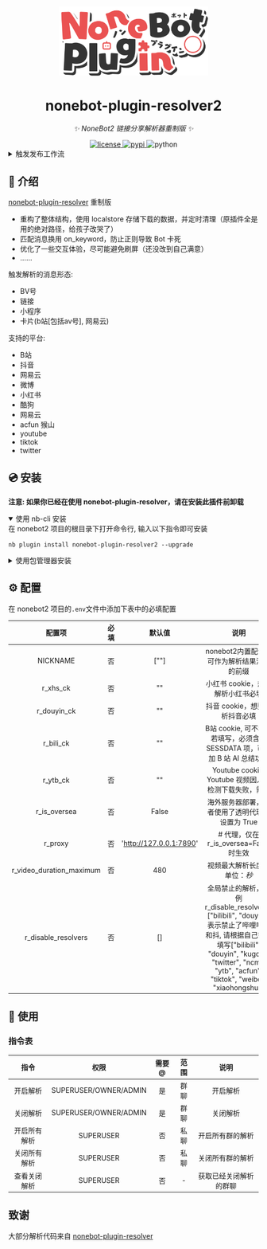 <div align="center">
    <a href="https://v2.nonebot.dev/store">
    <img src="./.docs/NoneBotPlugin.svg" width="300" alt="logo"></a>
</div>

<div align="center">

# nonebot-plugin-resolver2

_✨ NoneBot2 链接分享解析器重制版 ✨_


<a href="./LICENSE">
    <img src="https://img.shields.io/github/license/fllesser/nonebot-plugin-resolver2.svg" alt="license">
</a>
<a href="https://pypi.python.org/pypi/nonebot-plugin-resolver2">
    <img src="https://img.shields.io/pypi/v/nonebot-plugin-resolver2.svg" alt="pypi">
</a>
<img src="https://img.shields.io/badge/python-3.9+-blue.svg" alt="python">

</div>


<details>
<summary>触发发布工作流</summary>
从本地推送任意 tag 即可触发。

创建 tag:

    git tag <tag_name>

推送本地所有 tag:

    git push origin --tags

</details>

## 📖 介绍

[nonebot-plugin-resolver](https://github.com/zhiyu1998/nonebot-plugin-resolver) 重制版
- 重构了整体结构，使用 localstore 存储下载的数据，并定时清理（原插件全是用的绝对路径，给孩子改哭了）
- 匹配消息换用 on_keyword，防止正则导致 Bot 卡死
- 优化了一些交互体验，尽可能避免刷屏（还没改到自己满意）
- ......

触发解析的消息形态:
- BV号
- 链接
- 小程序
- 卡片(b站[包括av号], 网易云)

支持的平台:
- B站
- 抖音
- 网易云
- 微博
- 小红书
- 酷狗
- 网易云
- acfun 猴山
- youtube
- tiktok
- twitter

## 💿 安装

**注意: 如果你已经在使用 nonebot-plugin-resolver，请在安装此插件前卸载**

<details open>
<summary>使用 nb-cli 安装</summary>
在 nonebot2 项目的根目录下打开命令行, 输入以下指令即可安装

    nb plugin install nonebot-plugin-resolver2 --upgrade

</details>

<details>
<summary>使用包管理器安装</summary>
在 nonebot2 项目的插件目录下, 打开命令行, 根据你使用的包管理器, 输入相应的安装命令

<details>
<summary>pip</summary>

    pip install nonebot-plugin-resolver2
</details>
<details>
<summary>pdm</summary>

    pdm add nonebot-plugin-resolver2
</details>
<details>
<summary>poetry</summary>

    poetry add nonebot-plugin-resolver2
</details>
<details>
<summary>conda</summary>

    conda install nonebot-plugin-resolver2
</details>

打开 nonebot2 项目根目录下的 `pyproject.toml` 文件, 在 `[tool.nonebot]` 部分追加写入

    plugins = ["nonebot_plugin_resolver2"]

</details>

## ⚙️ 配置

在 nonebot2 项目的`.env`文件中添加下表中的必填配置

| 配置项 | 必填 | 默认值 | 说明 |
|:-----:|:----:|:----:|:----:|
| NICKNAME | 否 | [""] | nonebot2内置配置，可作为解析结果消息的前缀 |
| r_xhs_ck | 否 | "" | 小红书 cookie，想要解析小红书必填|
| r_douyin_ck | 否 | "" | 抖音 cookie，想要解析抖音必填 |
| r_bili_ck | 否 | "" | B站 cookie, 可不填，若填写，必须含有 SESSDATA 项，可附加 B 站 AI 总结功能 |
| r_ytb_ck | 否 | "" | Youtube cookie, Youtube 视频因人机检测下载失败，需填 |
| r_is_oversea | 否 | False | 海外服务器部署，或者使用了透明代理，设置为 True |
| r_proxy | 否 | 'http://127.0.0.1:7890' | # 代理，仅在 r_is_oversea=False 时生效 |
| r_video_duration_maximum | 否 | 480 | 视频最大解析长度，单位：_秒_ |
| r_disable_resolvers | 否 | [] | 全局禁止的解析，示例 r_disable_resolvers=["bilibili", "douyin"] 表示禁止了哔哩哔哩和抖, 请根据自己需求填写["bilibili", "douyin", "kugou", "twitter", "ncm", "ytb", "acfun", "tiktok", "weibo", "xiaohongshu"] |

## 🎉 使用
### 指令表
| 指令 | 权限 | 需要@ | 范围 | 说明 |
|:-----:|:----:|:----:|:----:|:----:|
| 开启解析 | SUPERUSER/OWNER/ADMIN | 是 | 群聊 | 开启解析 |
| 关闭解析 | SUPERUSER/OWNER/ADMIN | 是 | 群聊 | 关闭解析 |
| 开启所有解析 | SUPERUSER | 否 | 私聊 | 开启所有群的解析 |
| 关闭所有解析 | SUPERUSER | 否 | 私聊 | 关闭所有群的解析 |
| 查看关闭解析 | SUPERUSER | 否 | - | 获取已经关闭解析的群聊 |


## 致谢
大部分解析代码来自 [nonebot-plugin-resolver](https://github.com/zhiyu1998/nonebot-plugin-resolver)
